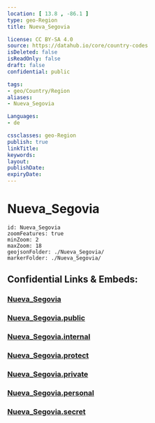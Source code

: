 ```yaml
---
location: [ 13.8 , -86.1 ] 
type: geo-Region
title: Nueva_Segovia

license: CC BY-SA 4.0
source: https://datahub.io/core/country-codes
isDeleted: false
isReadOnly: false
draft: false
confidential: public

tags:
- geo/Country/Region
aliases:
- Nueva_Segovia

Languages:
- de

cssclasses: geo-Region
publish: true
linkTitle: 
keywords: 
layout: 
publishDate: 
expiryDate: 
---
```


# Nueva_Segovia

```leaflet
id: Nueva_Segovia
zoomFeatures: true 
minZoom: 2 
maxZoom: 18
geojsonFolder: ./Nueva_Segovia/
markerFolder: ./Nueva_Segovia/
```


## Confidential Links & Embeds: 

### [Nueva_Segovia](/_Standards/Earth/Continent/America~Central/Nicaragua/departments~Nicaragua/Nueva_Segovia.md) 

### [Nueva_Segovia.public](/_public/Earth/Continent/America~Central/Nicaragua/departments~Nicaragua/Nueva_Segovia.public.md) 

### [Nueva_Segovia.internal](/_internal/Earth/Continent/America~Central/Nicaragua/departments~Nicaragua/Nueva_Segovia.internal.md) 

### [Nueva_Segovia.protect](/_protect/Earth/Continent/America~Central/Nicaragua/departments~Nicaragua/Nueva_Segovia.protect.md) 

### [Nueva_Segovia.private](/_private/Earth/Continent/America~Central/Nicaragua/departments~Nicaragua/Nueva_Segovia.private.md) 

### [Nueva_Segovia.personal](/_personal/Earth/Continent/America~Central/Nicaragua/departments~Nicaragua/Nueva_Segovia.personal.md) 

### [Nueva_Segovia.secret](/_secret/Earth/Continent/America~Central/Nicaragua/departments~Nicaragua/Nueva_Segovia.secret.md)

